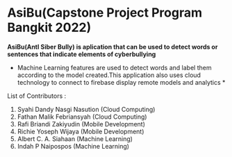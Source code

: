 # AsiBu(Capstone Project Program Bangkit 2022)

**AsiBu(AntI Siber Bully) is aplication that can be used to detect words or sentences that indicate elements of cyberbullying**

* Machine Learning features are used to detect words and label them according to the model created.This application also uses cloud technology to connect to firebase display remote models and analytics *

List of Contributors :
1. Syahi Dandy Nasgi Nasution (Cloud Computing) 
2. Fathan Malik Febriansyah   (Cloud Computing)
3. Rafi Briandi Zakiyudin     (Mobile Development)
4. Richie Yoseph Wijaya       (Mobile Development)
5. Albert C. A. Siahaan       (Machine Learning)
6. Indah P Naipospos          (Machine Learning)

